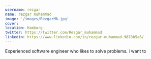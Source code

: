```yaml
---
username: rezgar
name: rezgar muhammad
image: '/images/RezgarMk.jpg'
cover:
location: Hamburg
twitter: https://twitter.com/Rezgar_muhammad
linkedin: https://www.linkedin.com/in/rezgar-muhammad-9878b5a6/
---
```

Experienced software engineer who likes to solve problems. I want to 